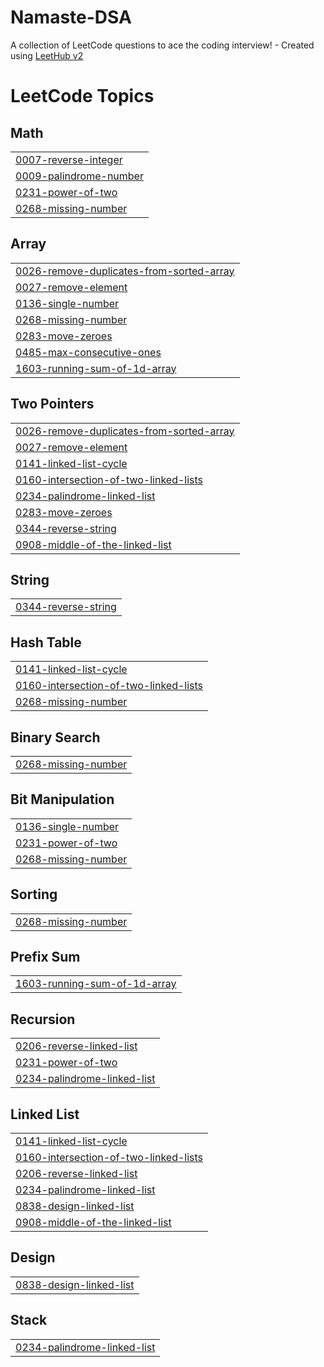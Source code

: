 # Namaste-DSA
A collection of LeetCode questions to ace the coding interview! - Created using [LeetHub v2](https://github.com/arunbhardwaj/LeetHub-2.0)

<!---LeetCode Topics Start-->
# LeetCode Topics
## Math
|  |
| ------- |
| [0007-reverse-integer](https://github.com/Arbazkhanark/Namaste-DSA/tree/master/0007-reverse-integer) |
| [0009-palindrome-number](https://github.com/Arbazkhanark/Namaste-DSA/tree/master/0009-palindrome-number) |
| [0231-power-of-two](https://github.com/Arbazkhanark/Namaste-DSA/tree/master/0231-power-of-two) |
| [0268-missing-number](https://github.com/Arbazkhanark/Namaste-DSA/tree/master/0268-missing-number) |
## Array
|  |
| ------- |
| [0026-remove-duplicates-from-sorted-array](https://github.com/Arbazkhanark/Namaste-DSA/tree/master/0026-remove-duplicates-from-sorted-array) |
| [0027-remove-element](https://github.com/Arbazkhanark/Namaste-DSA/tree/master/0027-remove-element) |
| [0136-single-number](https://github.com/Arbazkhanark/Namaste-DSA/tree/master/0136-single-number) |
| [0268-missing-number](https://github.com/Arbazkhanark/Namaste-DSA/tree/master/0268-missing-number) |
| [0283-move-zeroes](https://github.com/Arbazkhanark/Namaste-DSA/tree/master/0283-move-zeroes) |
| [0485-max-consecutive-ones](https://github.com/Arbazkhanark/Namaste-DSA/tree/master/0485-max-consecutive-ones) |
| [1603-running-sum-of-1d-array](https://github.com/Arbazkhanark/Namaste-DSA/tree/master/1603-running-sum-of-1d-array) |
## Two Pointers
|  |
| ------- |
| [0026-remove-duplicates-from-sorted-array](https://github.com/Arbazkhanark/Namaste-DSA/tree/master/0026-remove-duplicates-from-sorted-array) |
| [0027-remove-element](https://github.com/Arbazkhanark/Namaste-DSA/tree/master/0027-remove-element) |
| [0141-linked-list-cycle](https://github.com/Arbazkhanark/Namaste-DSA/tree/master/0141-linked-list-cycle) |
| [0160-intersection-of-two-linked-lists](https://github.com/Arbazkhanark/Namaste-DSA/tree/master/0160-intersection-of-two-linked-lists) |
| [0234-palindrome-linked-list](https://github.com/Arbazkhanark/Namaste-DSA/tree/master/0234-palindrome-linked-list) |
| [0283-move-zeroes](https://github.com/Arbazkhanark/Namaste-DSA/tree/master/0283-move-zeroes) |
| [0344-reverse-string](https://github.com/Arbazkhanark/Namaste-DSA/tree/master/0344-reverse-string) |
| [0908-middle-of-the-linked-list](https://github.com/Arbazkhanark/Namaste-DSA/tree/master/0908-middle-of-the-linked-list) |
## String
|  |
| ------- |
| [0344-reverse-string](https://github.com/Arbazkhanark/Namaste-DSA/tree/master/0344-reverse-string) |
## Hash Table
|  |
| ------- |
| [0141-linked-list-cycle](https://github.com/Arbazkhanark/Namaste-DSA/tree/master/0141-linked-list-cycle) |
| [0160-intersection-of-two-linked-lists](https://github.com/Arbazkhanark/Namaste-DSA/tree/master/0160-intersection-of-two-linked-lists) |
| [0268-missing-number](https://github.com/Arbazkhanark/Namaste-DSA/tree/master/0268-missing-number) |
## Binary Search
|  |
| ------- |
| [0268-missing-number](https://github.com/Arbazkhanark/Namaste-DSA/tree/master/0268-missing-number) |
## Bit Manipulation
|  |
| ------- |
| [0136-single-number](https://github.com/Arbazkhanark/Namaste-DSA/tree/master/0136-single-number) |
| [0231-power-of-two](https://github.com/Arbazkhanark/Namaste-DSA/tree/master/0231-power-of-two) |
| [0268-missing-number](https://github.com/Arbazkhanark/Namaste-DSA/tree/master/0268-missing-number) |
## Sorting
|  |
| ------- |
| [0268-missing-number](https://github.com/Arbazkhanark/Namaste-DSA/tree/master/0268-missing-number) |
## Prefix Sum
|  |
| ------- |
| [1603-running-sum-of-1d-array](https://github.com/Arbazkhanark/Namaste-DSA/tree/master/1603-running-sum-of-1d-array) |
## Recursion
|  |
| ------- |
| [0206-reverse-linked-list](https://github.com/Arbazkhanark/Namaste-DSA/tree/master/0206-reverse-linked-list) |
| [0231-power-of-two](https://github.com/Arbazkhanark/Namaste-DSA/tree/master/0231-power-of-two) |
| [0234-palindrome-linked-list](https://github.com/Arbazkhanark/Namaste-DSA/tree/master/0234-palindrome-linked-list) |
## Linked List
|  |
| ------- |
| [0141-linked-list-cycle](https://github.com/Arbazkhanark/Namaste-DSA/tree/master/0141-linked-list-cycle) |
| [0160-intersection-of-two-linked-lists](https://github.com/Arbazkhanark/Namaste-DSA/tree/master/0160-intersection-of-two-linked-lists) |
| [0206-reverse-linked-list](https://github.com/Arbazkhanark/Namaste-DSA/tree/master/0206-reverse-linked-list) |
| [0234-palindrome-linked-list](https://github.com/Arbazkhanark/Namaste-DSA/tree/master/0234-palindrome-linked-list) |
| [0838-design-linked-list](https://github.com/Arbazkhanark/Namaste-DSA/tree/master/0838-design-linked-list) |
| [0908-middle-of-the-linked-list](https://github.com/Arbazkhanark/Namaste-DSA/tree/master/0908-middle-of-the-linked-list) |
## Design
|  |
| ------- |
| [0838-design-linked-list](https://github.com/Arbazkhanark/Namaste-DSA/tree/master/0838-design-linked-list) |
## Stack
|  |
| ------- |
| [0234-palindrome-linked-list](https://github.com/Arbazkhanark/Namaste-DSA/tree/master/0234-palindrome-linked-list) |
<!---LeetCode Topics End-->